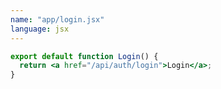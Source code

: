 ```yaml
---
name: "app/login.jsx"
language: jsx
---
```


<!-- markdownlint-disable MD041 -->

```jsx
export default function Login() {
  return <a href="/api/auth/login">Login</a>;
}
```
